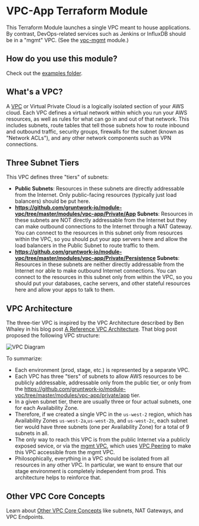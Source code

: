 # VPC-App Terraform Module

This Terraform Module launches a single VPC meant to house applications. By contrast, DevOps-related services such as
Jenkins or InfluxDB should be in a "mgmt" VPC. (See the [vpc-mgmt](https://github.com/gruntwork-io/module-vpc/tree/master/modules/vpc-mgmt) module.)

## How do you use this module?

Check out the [examples folder](/examples).

## What's a VPC?

A [VPC](https:https://github.com/gruntwork-io/module-vpc/tree/master/modules/vpc-app/aws.amazon.com/vpc) or Virtual Private Cloud is a logically isolated section of your AWS cloud. Each
VPC defines a virtual network within which you run your AWS resources, as well as rules for what can go in and out of
that network. This includes subnets, route tables that tell those subnets how to route inbound and outbound traffic,
security groups, firewalls for the subnet (known as "Network ACLs"), and any other network components such as VPN connections.

## Three Subnet Tiers

This VPC defines three "tiers" of subnets:

- **Public Subnets**: Resources in these subnets are directly addressable from the Internet. Only public-facing
  resources (typically just load balancers) should be put here.
- **https://github.com/gruntwork-io/module-vpc/tree/master/modules/vpc-app/Private/App Subnets**: Resources in these subnets are NOT directly addressable from the Internet but they can make
  outbound connections to the Internet through a NAT Gateway. You can connect to the resources in this subnet only from
  resources within the VPC, so you should put your app servers here and allow the load balancers in the Public Subnet
  to route traffic to them.
- **https://github.com/gruntwork-io/module-vpc/tree/master/modules/vpc-app/Private/Persistence Subnets**: Resources in these subnets are neither directly addressable from the Internet nor
  able to make outbound Internet connections. You can connect to the resources in this subnet only from within the VPC,
  so you should put your databases, cache servers, and other stateful resources here and allow your apps to talk to
  them.

## VPC Architecture

The three-tier VPC is inspired by the VPC Architecture described by Ben Whaley in his blog post [A Reference
VPC Architecture](https:https://github.com/gruntwork-io/module-vpc/tree/master/modules/vpc-app/www.whaletech.co/2014/10/02/reference-vpc-architecture.html). That blog post proposed the
following VPC structure:

![VPC Diagram](http:https://github.com/gruntwork-io/module-vpc/tree/master/modules/vpc-app/i.imgur.com/KC0OKZL.png)

To summarize:

- Each environment (prod, stage, etc.) is represented by a separate VPC.
- Each VPC has three "tiers" of subnets to allow AWS resources to be publicly addressable, addressable only from the
  public tier, or only from the https://github.com/gruntwork-io/module-vpc/tree/master/modules/vpc-app/private/app tier.
- In a given subnet tier, there are usually three or four actual subnets, one for each Availability Zone.
- Therefore, if we created a single VPC in the `us-west-2` region, which has Availability Zones `us-west-2a`,`us-west-2b`,
  and `us-west-2c`, each subnet tier would have three subnets (one per Availability Zone) for a total of 9 subnets in all.
- The only way to reach this VPC is from the public Internet via a publicly exposed sevice, or via the [mgmt VPC](https://github.com/gruntwork-io/module-vpc/tree/master/modules/vpc-mgmt),
  which uses [VPC Peering](https://github.com/gruntwork-io/module-vpc/tree/master/modules/vpc-peering) to make this VPC accessible from the mgmt VPC.
- Philosophically, everything in a VPC should be isolated from all resources in any other VPC. In particular, we want
  to ensure that our stage environment is completely independent from prod. This architecture helps to reinforce that.

## Other VPC Core Concepts

Learn about [Other VPC Core Concepts](https://github.com/gruntwork-io/module-vpc/tree/master/modules/_docs/vpc-core-concepts.md) like subnets, NAT Gateways, and VPC Endpoints.
